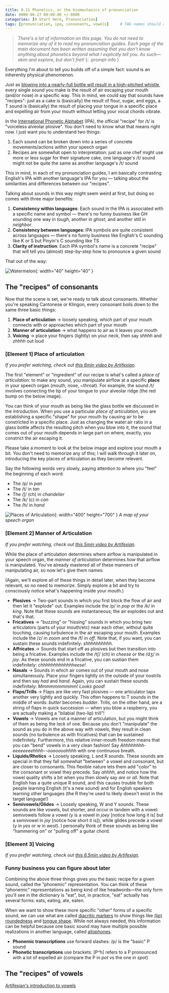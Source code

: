 ```yaml
---
title: 0.11 Phonetics, or the biomechanics of pronunciation
date: 0000-06-27 00:00:00 +/-0800
categories: [0 Start Here, Pronunciation]
tags: [pronunciation, ipa, consonants, vowels]     # TAG names should always be lowercase
---
```


> *There's a lot of information on this page. You do not need to memorize any of it to read my pronunciation guides. Each page of the main document has been written assuming that you don't know anything about phonetics beyond what I explicitly tell you. As such—skim and explore, but don't fret!*
 {: .prompt-info }

Everything I'm about to tell you builds off of a simple fact: sound is an inherently physical phenomenon.

Just as [blowing into a nearly-full bottle will result in a high-pitched whistle](https://www.youtube.com/watch?v=jl4zGRSYqkE), every single sound you make is the result of air escaping your mouth (and/or nose) in a specific way. This in mind, we could say that sounds have "recipes": just as a cake is (basically) the result of flour, sugar, and eggs, a T sound is (basically) the result of placing your tongue in a specific place and expelling air from your mouth without letting your vocal chords vibrate.

In the [International Phonetic Alphabet](https://en.wikipedia.org/wiki/International_Phonetic_Alphabet) (IPA), the official "recipe" for /t/ is "voiceless alveolar plosive". You don't need to know what that means right now. I just want you to understand two things:

1. Each sound can be broken down into a series of concrete movements/actions within your speech organ
2. Recipes are somewhat open to interpretation: just as one chef might use more or less sugar for their signature cake, one language's /t/ sound might not be quite the same as another language's /t/ sound

This in mind, in each of my pronunciation guides, I am basically contrasting English's IPA with another language's IPA for you — talking about the similarities and differences between our "recipes".

Talking about sounds in this way might seem weird at first, but doing so comes with three major benefits:

1. **Consistency within languages**: Each sound in the IPA is associated with a specific name and symbol — there's no funny business like GH sounding one way in *tough*, another in *ghost*, and another still in *neighbor*.
2. **Consistency between languages**: IPA symbols are quite consistent across languages — there's no funny business like English's C sounding like K or S but Pinyin's C sounding like TS
3. **Clarity of instruction**: Each IPA symbol's name is a concrete "recipe" that will tell you (almost) step-by-step how to pronounce a given sound

That out of the way:

![Watermelon](https://w7.pngwing.com/pngs/526/147/png-transparent-fruit-salad-free-content-sad-watermelon-s-food-triangle-computer.png){: width="40" height="40" }

## The "recipes" of consonants
Now that the scene is set, we're ready to talk about consonants. Whether you're speaking Cantonese or Klingon, every consonant boils down to the same three basic things:

1. **Place of articulation** → loosely speaking, which part of your mouth connects with or approaches which part of your mouth
2. **Manner of articulation** → what happens to air as it leaves your mouth
3. **Voicing** → place your fingers (lightly) on your neck, then say *shhhh* and *zhhhh* out loud

### [Element 1] Place of articulation
*If you prefer watching, check out [this 6min video by Artifexian](https://www.youtube.com/watch?v=xMEFr7ghMTg).*

The first "element" or "ingredient" of our recipe is what's called a *place of articulation*: to make any sound, you manipulate airflow at a specific **place** in your speech organ (mouth, nose, ~throat). For example, the sound /t/ involves connecting the tip of your tongue to your alveolar ridge (the red bump on the below image).

You can think of your mouth as being like the glass bottle we discussed in the introduction. When you use a particular *place of articulation*, you are establishing a specific "shape" for your mouth by causing air to be constricted in a specific place. Just as changing the water:air ratio in a glass bottle affects the resulting pitch when you blow into it, the sound that comes out of your mouth depends in large part on where, exactly, you constrict the air escaping it.

Please take a moment to look at the below image and explore your mouth a bit. You don't need to memorize any of this; I will walk through it later on, introducing the key places of articulation as they become relevant.

Say the following words very slowly, paying attention to where you "feel" the beginning of each word:
* The /p/ in *pan*
* The /t/ in *tan*
* The /ʃ/ (ch) in *chandelier*
* The /k/ (c) in *can*
* The /h/ in *hand*

![Places of Articulation](https://scriptsource.org/cms/sites/s/media/database/ssproto/entries/vg/ka/vgkauynhzh_Face.png){: width="400" height="700" }
_A map of your speech organ_

### [Element 2] Manner of Articulation
*If you prefer watching, check out [this 5min video by Artifexian](https://www.youtube.com/watch?v=J3IO5K5ZGB4).*

While the place of articulation determines where airflow is manipulated in your speech organ, the *manner of articulation* determines *how* that airflow is manipulated. You've already mastered all of these manners of manipulating air, so now let's give them names:

(Again, we'll explore all of these things in detail later, when they become relevant, so no need to memorize. Simply explore a bit and try to consciously notice what's happening inside your mouth.)

* **Plosives** → Two-part sounds in which you first block the flow of air and then let it "explode" out. Examples include the /p/ in *pop* or the /k/ in *king*. Note that these sounds are instantaneous; the air explodes out and that's that.
* **Fricatives** → "buzzing" or "hissing" sounds in which you bring two articulators (parts of your mouth/etc) near each other, without quite touching, causing turbulence in the air escaping your mouth. Examples include the /z/ in *zoom* and the /f/ in *off*. Note that, if you want, you can sustain these sounds indefinitely: *shhhhhhhhhh*.
* **Affricates** → Sounds that start off as plosives but then transition into being a fricative. Examples include the /tʃ/ (ch) in *cheese* or the /dʒ/ in *joy*. As these sounds end in a fricative, you can sustian them indefinitely: *chhhhhhhhhhhhheese!*
* **Nasals** → Sounds in which air comes out of your mouth and nose simultaneously. Place your fingers lightly on the outside of your nostrils and then say *had* and *hand*. Again, you can sustain these sounds indefinitely: *Mmmmmmmmmm! Looks good!*
* **Flaps/Trills** → Flaps are like very fast plosives — one articulator taps another very lightly and quickly. This often happens to T sounds in the middle of words: *butter* becomes *budder*. Trills, on the other hand, are a string of flaps in quick succession — when you blow a raspberry, you are actually making a "bilabial (two-lip) trill"!
* **Vowels** → Vowels are not a manner of articulation, but you might think of them as being the *lack* of one. Because you don't "manipulate" the sound as you do in the above way with vowels, they result in clean sounds (no turbulence as with fricatives) that can be sustained indefinitely. Furthermore, this relative inner-mouth freedom means that you can "bend" vowels in a very clean fashion! Say *Ahhhhhhhh-eeeeeeeehhhh--ooooooohhhh* with one continuous breath.
* **Liquids/Rhotics** → Loosely speaking, L and R sounds. These sounds are special in that they fall somewhat "between" a vowel and consonant, but are closer to consonants. This flexible nature lets them add "color" to the consonant or vowel they precede. Say *ahhhh*, and notice how the vowel quality shifts a bit when you then slowly say *are* or *all*. Note that English has a quite unique R sound, and this causes trouble for both people learning English (it's a new sound) and for English speakers learning other languages (the R they're used to likely doesn't exist in the target language!)
* **Semivowels/Glides** → Loosely speaking, W and Y sounds. These sounds are like vowels, but shorter, and occur in tandem with a vowel: semivowels follow a vowel (y is a vowel in *joey* [notice how long it is] but a semivowel in *joy* [notice how short it is]), while glides precede a vowel (y in *yes* or w in *west*). I personally think of these sounds as being like "hammering on" or "pulling off" a guitar chord.


### [Element 3] Voicing
*If you prefer watching, check out [this 6.5min video by Artifexian](https://www.youtube.com/watch?v=jkfSA4_DCfs).*

### Funny business you can figure about later

Combining the above three things gives you the basic recipe for a given sound, called the "phonemic" representation. You can think of these "phonemic" representations as being kind of like headwords—the only form you'll see in the dictionary is "eat", but, in practice, "eat" actually has several forms: eats, eating, ate, eaten.

When we want to show these more specific "other" forms of a specific sound, we can use what are called [diacritic markers](https://en.wikipedia.org/wiki/International_Phonetic_Alphabet#Diacritics_and_prosodic_notation) to show things like [(lip) roundedness](https://en.wikipedia.org/wiki/Roundedness) and [tongue shape](https://en.wikipedia.org/wiki/Tongue_shape). While not always needed, this information can be helpful because one basic sound may have multiple possible realizations in another language, called [allophones](https://en.wikipedia.org/wiki/Allophone).

- **Phonemic transcriptions** use forward slashes: /p/ is the "basic" P sound
- **Phonetic transcriptions** use brackets: [P^h] refers to a P pronounced with a lot of expelled air (compare the P in *pot* vs the one in *spot*)


## The "recipes" of vowels

[Artifexian's introduction to vowels](https://www.youtube.com/watch?v=nhOhZ5HSd54)
